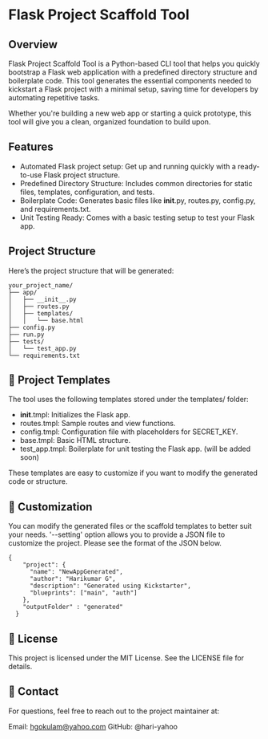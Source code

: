 # Flask Project Scaffold Tool

## Overview
Flask Project Scaffold Tool is a Python-based CLI tool that helps you quickly bootstrap a Flask web application with a predefined directory structure and boilerplate code. This tool generates the essential components needed to kickstart a Flask project with a minimal setup, saving time for developers by automating repetitive tasks.

Whether you're building a new web app or starting a quick prototype, this tool will give you a clean, organized foundation to build upon.

## Features
- Automated Flask project setup: Get up and running quickly with a ready-to-use Flask project structure.
- Predefined Directory Structure: Includes common directories for static files, templates, configuration, and tests.
- Boilerplate Code: Generates basic files like __init__.py, routes.py, config.py, and requirements.txt.
- Unit Testing Ready: Comes with a basic testing setup to test your Flask app.

## Project Structure
Here’s the project structure that will be generated:
```
your_project_name/
├── app/
│   ├── __init__.py
│   ├── routes.py
│   ├── templates/
│   │   └── base.html
├── config.py
├── run.py
├── tests/
│   └── test_app.py
└── requirements.txt
```

## 📁 Project Templates
The tool uses the following templates stored under the templates/ folder:

- __init__.tmpl: Initializes the Flask app.
- routes.tmpl: Sample routes and view functions.
- config.tmpl: Configuration file with placeholders for SECRET_KEY.
- base.tmpl: Basic HTML structure.
- test_app.tmpl: Boilerplate for unit testing the Flask app. (will be added soon)

These templates are easy to customize if you want to modify the generated code or structure.

## 🔧 Customization
You can modify the generated files or the scaffold templates to better suit your needs. 
'--setting' option allows you to provide a JSON file to customize the project. Please see the format of the JSON below.

```
{
    "project": {
      "name": "NewAppGenerated",
      "author": "Harikumar G",
      "description": "Generated using Kickstarter",  
      "blueprints": ["main", "auth"]
    },
    "outputFolder" : "generated"
  }
```

## 📜 License
This project is licensed under the MIT License. See the LICENSE file for details.

## 📧 Contact
For questions, feel free to reach out to the project maintainer at:

Email: hgokulam@yahoo.com
GitHub: @hari-yahoo
